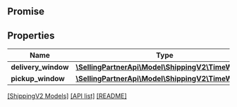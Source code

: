 ## Promise

## Properties

Name | Type | Description | Notes
------------ | ------------- | ------------- | -------------
**delivery_window** | [**\SellingPartnerApi\Model\ShippingV2\TimeWindow**](TimeWindow.md) |  | [optional]
**pickup_window** | [**\SellingPartnerApi\Model\ShippingV2\TimeWindow**](TimeWindow.md) |  | [optional]

[[ShippingV2 Models]](../) [[API list]](../../Api) [[README]](../../../README.md)
